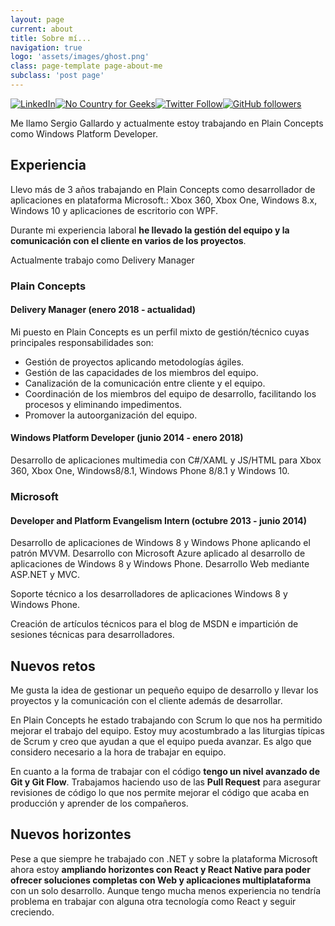 ```yaml
---
layout: page
current: about
title: Sobre mí...
navigation: true
logo: 'assets/images/ghost.png'
class: page-template page-about-me
subclass: 'post page'
---
```


[![LinkedIn](https://img.shields.io/badge/LinkedIn-Profile-blue.svg)](https://www.linkedin.com/in/sergiogallardosales/)[![No Country for Geeks](https://img.shields.io/badge/Colaborando-No%20Country%20for%20Geeks-orange.svg)](http://www.nocountryforgeeks.com/author/gallardo)[![Twitter Follow](https://img.shields.io/twitter/follow/espadrine.svg?style=social&label=Follow)](https://twitter.com/maktub82)[![GitHub followers](https://img.shields.io/github/followers/espadrine.svg?style=social&label=Follow)](https://github.com/maktub82)

Me llamo Sergio Gallardo y actualmente estoy trabajando en Plain Concepts como Windows Platform Developer.

## Experiencia

Llevo más de 3 años trabajando en Plain Concepts como desarrollador de aplicaciones en plataforma Microsoft.: Xbox 360, Xbox One, Windows 8.x, Windows 10 y aplicaciones de escritorio con WPF.

Durante mi experiencia laboral **he llevado la gestión del equipo y la comunicación con el cliente en varios de los proyectos**.

Actualmente trabajo como Delivery Manager

### Plain Concepts

#### Delivery Manager (enero 2018 - actualidad)

Mi puesto en Plain Concepts es un perfil mixto de gestión/técnico cuyas principales responsabilidades son:

* Gestión de proyectos aplicando metodologías ágiles.
* Gestión de las capacidades de los miembros del equipo.
* Canalización de la comunicación entre cliente y el equipo.
* Coordinación de los miembros del equipo de desarrollo, facilitando los procesos y eliminando impedimentos.
* Promover la autoorganización del equipo.

#### Windows Platform Developer (junio 2014 - enero 2018)

Desarrollo de aplicaciones multimedia con C#/XAML y JS/HTML para Xbox 360, Xbox One, Windows8/8.1, Windows Phone 8/8.1 y Windows 10.

### Microsoft

#### Developer and Platform Evangelism Intern (octubre 2013 - junio 2014)

Desarrollo de aplicaciones de Windows 8 y Windows Phone aplicando el patrón MVVM. Desarrollo con Microsoft Azure aplicado al desarrollo de aplicaciones de Windows 8 y Windows Phone. Desarrollo Web mediante ASP.NET y MVC.

Soporte técnico a los desarrolladores de aplicaciones Windows 8 y Windows Phone.

Creación de artículos técnicos para el blog de MSDN e impartición de sesiones técnicas para desarrolladores.

## Nuevos retos

Me gusta la idea de gestionar un pequeño equipo de desarrollo y llevar los proyectos y la comunicación con el cliente además de desarrollar.

En Plain Concepts he estado trabajando con Scrum lo que nos ha permitido mejorar el trabajo del equipo. Estoy muy acostumbrado a las liturgias típicas de Scrum y creo que ayudan a que el equipo pueda avanzar. Es algo que considero necesario a la hora de trabajar en equipo.

En cuanto a la forma de trabajar con el código **tengo un nivel avanzado de Git y Git Flow**. Trabajamos haciendo uso de las **Pull Request** para asegurar revisiones de código lo que nos permite mejorar el código que acaba en producción y aprender de los compañeros.

## Nuevos horizontes

Pese a que siempre he trabajado con .NET y sobre la plataforma Microsoft ahora estoy **ampliando horizontes con React y React Native para poder ofrecer soluciones completas con Web y aplicaciones multiplataforma** con un solo desarrollo. Aunque tengo mucha menos experiencia no tendría problema en trabajar con alguna otra tecnología como React y seguir creciendo.
